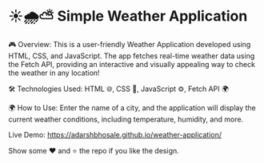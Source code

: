 # ☀️🌧️⛅ Simple Weather Application

🎮 Overview: This is a user-friendly Weather Application developed using HTML, CSS, and JavaScript. The app fetches real-time weather data using the Fetch API, providing an interactive and visually appealing way to check the weather in any location!

🛠️ Technologies Used: HTML 🌐, CSS 🎨, JavaScript ⚙️, Fetch API 🌍

🌍 How to Use: Enter the name of a city, and the application will display the current weather conditions, including temperature, humidity, and more.

Live Demo: https://adarshbhosale.github.io/weather-application/

Show some ❤️ and ⭐ the repo if you like the design.
